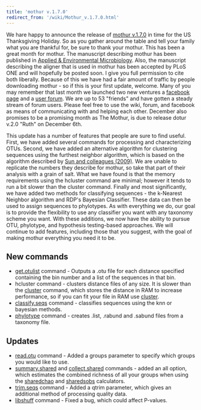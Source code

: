 ```yaml
---
title: 'mothur v.1.7.0'
redirect_from: '/wiki/Mothur_v.1.7.0.html'
---
```

We hare happy to announce the release of [mothur
v.1.7.0](/wiki/mothur_v.1.7.0) in time for the US Thanksgiving
Holiday. So as you gather around the table and tell your family what you
are thankful for, be sure to thank your mothur. This has been a great
month for mothur. The manuscript describing mothur has been published in
[Applied & Environmental
Microbiology](https://aem.asm.org/cgi/content/abstract/75/23/7537). Also,
the manuscript describing the aligner that is used in mothur has been
accepted by PLoS ONE and will hopefully be posted soon. I give you full
permission to cite both liberally. Because of this we have had a fair
amount of traffic by people downloading mothur - so if this is your
first update, welcome. Many of you may remember that last month we
launched two new ventures a [facebook
page](https://www.facebook.com/pages/mothur/133966409231) and a [user
forum](https://www.mothur.org/forum). We are up to 53 "friends" and
have gotten a steady stream of forum users. Please feel free to use the
wiki, forum, and facebook as means of communicating with and helping
each other. December also promises to be a promising month as The
Mothur, is due to release dotur v.2.0 "Ruth" on December 6th.

This update has a number of features that people are sure to find
useful. First, we have added several commands for processing and
characterizing OTUs. Second, we have added an alternative algorithm for
clustering sequences using the furthest neighbor algorithm, which is
based on the algorithm described by [Sun and colleagues
(2009)](https://doi.org/10.1093/nar/gkp285). We
are unable to replicate the numbers they describe for mothur, so take
that part of their analysis with a grain of salt. What we have found is
that the memory requirements using the hcluster
command are minimal; however it tends to run a bit slower than the
cluster command. Finally and most significantly, we have added two
methods for classifying sequences - the k-Nearest Neighbor algorithm and
RDP's Bayesian Classifier. These data can then be used to assign
sequences to phylotypes. As with everything we do, our goal is to
provide the flexibility to use any classifier you want with any taxonomy
scheme you want. With these additions, we now have the ability to pursue
OTU, phylotype, and hypothesis testing-based approaches. We will
continue to add features, including those that you suggest, with the
goal of making mothur everything you need it to be.

## New commands

-   [get.otulist](/wiki/get.otulist) command - Outputs a .otu file
    for each distance specified containing the bin number and a list of
    the sequences in that bin.
-   hcluster command - clusters distance files of
    any size. It is slower than the [cluster](/wiki/cluster)
    command, which stores the distance in RAM to increase performance,
    so if you can fit your file in RAM use
    [cluster](/wiki/cluster).
-   [classify.seqs](/wiki/classify.seqs) command - classifies
    sequences using the knn or bayesian methods.
-   [phylotype](/wiki/phylotype) command - creates .list, .rabund
    and .sabund files from a taxonomy file.

## Updates

-   [read.otu](/wiki/read.otu) command - Added a groups parameter
    to specify which groups you would like to use.
-   [summary.shared](/wiki/summary.shared) and
    [collect.shared](/wiki/collect.shared) commands - added an all
    option, which estimates the combined richness of all your groups
    when using the [sharedchao](/wiki/sharedchao) and
    [sharedsobs](/wiki/sharedsobs) calculators.
-   [trim.seqs](/wiki/trim.seqs) command - Added a qtrim parameter,
    which gives an additional method of processing quality data.
-   [libshuff](/wiki/libshuff) command - Fixed a bug, which could
    affect P-values.
